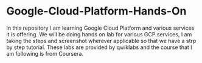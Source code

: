 # Google-Cloud-Platform-Hands-On

In this repository I am learning Google Cloud Platform and various services it is offering. We will be doing hands on lab
for various GCP services, I am taking the steps and screenshot wherever applicable so that we have a strp by step tutorial.
These labs are provided by qwiklabs and the course that I am following is from Coursera.
